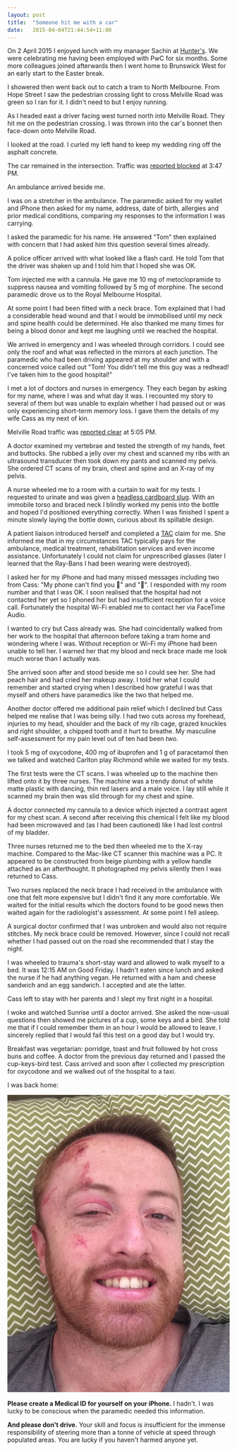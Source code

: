 ```yaml
---
layout: post
title:  "Someone hit me with a car"
date:   2015-04-04T21:44:54+11:00
---
```


On 2 April 2015 I enjoyed lunch with my manager Sachin at [Hunter's][].
We were celebrating me having been employed with PwC for six months.
Some more colleagues joined afterwards then I went home to Brunswick West for an early start to the Easter break.

[Hunter's]: http://hunterskitchen.com.au

I showered then went back out to catch a tram to North Melbourne.
From Hope Street I saw the pedestrian crossing light to cross Melville Road was green so I ran for it.
I didn't need to but I enjoy running.

As I headed east a driver facing west turned north into Melville Road.
They hit me on the pedestrian crossing.
I was thrown into the car's bonnet then face-down onto Melville Road.

I looked at the road.
I curled my left hand to keep my wedding ring off the asphalt concrete.

The car remained in the intersection.
Traffic was [reported blocked][] at 3:47 PM.

[reported blocked]: https://mobile.twitter.com/GettrafficVIC/status/583490905673314304

An ambulance arrived beside me.

I was on a stretcher in the ambulance.
The paramedic asked for my wallet and iPhone then asked for my name, address, date of birth, allergies and prior medical conditions, comparing my responses to the information I was carrying.

I asked the paramedic for his name.
He answered "Tom" then explained with concern that I had asked him this question several times already.

A police officer arrived with what looked like a flash card.
He told Tom that the driver was shaken up and I told him that I hoped she was OK.

Tom injected me with a cannula.
He gave me 10 mg of metoclopramide to suppress nausea and vomiting followed by 5 mg of morphine.
The second paramedic drove us to the Royal Melbourne Hospital.

At some point I had been fitted with a neck brace.
Tom explained that I had a considerable head wound and that I would be immobilised until my neck and spine health could be determined.
He also thanked me many times for being a blood donor and kept me laughing until we reached the hospital.

We arrived in emergency and I was wheeled through corridors.
I could see only the roof and what was reflected in the mirrors at each junction.
The paramedic who had been driving appeared at my shoulder and with a concerned voice called out "Tom! You didn't tell me this guy was a redhead! I've taken him to the good hospital!"

I met a lot of doctors and nurses in emergency.
They each began by asking for my name, where I was and what day it was.
I recounted my story to several of them but was unable to explain whether I had passed out or was only experiencing short-term memory loss.
I gave them the details of my wife Cass as my next of kin.

Melville Road traffic was [reported clear][] at 5:05 PM.

[reported clear]: https://mobile.twitter.com/GettrafficVIC/status/583510618390396928

A doctor examined my vertebrae and tested the strength of my hands, feet and buttocks.
She rubbed a jelly over my chest and scanned my ribs with an ultrasound transducer then took down my pants and scanned my pelvis.
She ordered CT scans of my brain, chest and spine and an X-ray of my pelvis.

A nurse wheeled me to a room with a curtain to wait for my tests.
I requested to urinate and was given a [headless cardboard slug][].
With an immobile torso and braced neck I blindly worked my penis into the bottle and hoped I'd positioned everything correctly.
When I was finished I spent a minute slowly laying the bottle down, curious about its spillable design.

[headless cardboard slug]: http://promosspa.it/Products/Male-urine-bottle/20-20-1-en.html

A patient liaison introduced herself and completed a [TAC][] claim for me.
She informed me that in my circumstances TAC typically pays for the ambulance, medical treatment, rehabilitation services and even income assistance.
Unfortunately I could not claim for unprescribed glasses (later I learned that the Ray-Bans I had been wearing were destroyed).

[TAC]: http://tac.vic.gov.au

I asked her for my iPhone and had many missed messages including two from Cass: "My phone can't find you 🙎" and "🙍".
I responded with my room number and that I was OK.
I soon realised that the hospital had not contacted her yet so I phoned her but had insufficient reception for a voice call.
Fortunately the hospital Wi-Fi enabled me to contact her via FaceTime Audio.

I wanted to cry but Cass already was.
She had coincidentally walked from her work to the hospital that afternoon before taking a tram home and wondering where I was.
Without reception or Wi-Fi my iPhone had been unable to tell her.
I warned her that my blood and neck brace made me look much worse than I actually was.

She arrived soon after and stood beside me so I could see her.
She had peach hair and had cried her makeup away.
I told her what I could remember and started crying when I described how grateful I was that myself and others have paramedics like the two that helped me.

Another doctor offered me additional pain relief which I declined but Cass helped me realise that I was being silly.
I had two cuts across my forehead, injuries to my head, shoulder and the back of my rib cage, grazed knuckles and right shoulder, a chipped tooth and it hurt to breathe.
My masculine self-assessment for my pain level out of ten had been *two*.

I took 5 mg of oxycodone, 400 mg of ibuprofen and 1 g of paracetamol then
we talked and watched Carlton play Richmond while we waited for my tests.

The first tests were the CT scans.
I was wheeled up to the machine then lifted onto it by three nurses.
The machine was a trendy donut of white matte plastic with dancing, thin red lasers and a male voice.
I lay still while it scanned my brain then was slid through for my chest and spine.

A doctor connected my cannula to a device which injected a contrast agent for my chest scan.
A second after receiving this chemical I felt like my blood had been microwaved and (as I had been cautioned) like I had lost control of my bladder.

Three nurses returned me to the bed then wheeled me to the X-ray machine.
Compared to the Mac-like CT scanner this machine was a PC.
It appeared to be constructed from beige plumbing with a yellow handle attached as an afterthought.
It photographed my pelvis silently then I was returned to Cass.

Two nurses replaced the neck brace I had received in the ambulance with one that felt more expensive but I didn't find it any more comfortable.
We waited for the initial results which the doctors found to be good news then waited again for the radiologist's assessment.
At some point I fell asleep.

A surgical doctor confirmed that I was unbroken and would also not require stitches.
My neck brace could be removed.
However, since I could not recall whether I had passed out on the road she recommended that I stay the night.

I was wheeled to trauma's short-stay ward and allowed to walk myself to a bed.
It was 12:15 AM on Good Friday.
I hadn't eaten since lunch and asked the nurse if he had anything vegan.
He returned with a ham and cheese sandwich and an egg sandwich.
I accepted and ate the latter.

Cass left to stay with her parents and I slept my first night in a hospital.

I woke and watched Sunrise until a doctor arrived.
She asked the now-usual questions then showed me pictures of a cup, some keys and a bird.
She told me that if I could remember them in an hour I would be allowed to leave.
I sincerely replied that I would fail this test on a good day but I would try.

Breakfast was vegetarian: porridge, toast and fruit followed by hot cross buns and coffee.
A doctor from the previous day returned and I passed the cup-keys-bird test.
Cass arrived and soon after I collected my prescription for oxycodone and we walked out of the hospital to a taxi.

I was back home:

![Back home](2015-04-03.jpeg)

**Please create a Medical ID for yourself on your iPhone.**
I hadn't.
I was lucky to be conscious when the paramedic needed this information.

**And please don't drive.**
Your skill and focus is insufficient for the immense responsibility of steering more than a tonne of vehicle at speed through populated areas.
You are lucky if you haven't harmed anyone yet.

